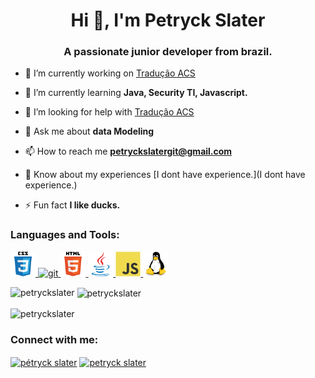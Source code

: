 <h1 align="center">Hi 👋, I'm Petryck Slater</h1>
<h3 align="center">A passionate junior developer from brazil.</h3>

- 🔭 I’m currently working on [Tradução ACS](https://github.com/IzanagiK/Tradu-ao-AMCS/)

- 🌱 I’m currently learning **Java, Security TI, Javascript.**

- 🤝 I’m looking for help with [Tradução ACS](https://github.com/IzanagiK/Tradu-ao-AMCS/)

- 💬 Ask me about **data Modeling**

- 📫 How to reach me **petryckslatergit@gmail.com**

- 📄 Know about my experiences [I dont have experience.](I dont have experience.)

- ⚡ Fun fact **I like ducks.**
<h3 align="left">Languages and Tools:</h3>
<p align="left"> <a href="https://www.w3schools.com/css/" target="_blank" rel="noreferrer"> <img src="https://raw.githubusercontent.com/devicons/devicon/master/icons/css3/css3-original-wordmark.svg" alt="css3" width="40" height="40"/> </a> <a href="https://git-scm.com/" target="_blank" rel="noreferrer"> <img src="https://www.vectorlogo.zone/logos/git-scm/git-scm-icon.svg" alt="git" width="40" height="40"/> </a> <a href="https://www.w3.org/html/" target="_blank" rel="noreferrer"> <img src="https://raw.githubusercontent.com/devicons/devicon/master/icons/html5/html5-original-wordmark.svg" alt="html5" width="40" height="40"/> </a> <a href="https://www.java.com" target="_blank" rel="noreferrer"> <img src="https://raw.githubusercontent.com/devicons/devicon/master/icons/java/java-original.svg" alt="java" width="40" height="40"/> </a> <a href="https://developer.mozilla.org/en-US/docs/Web/JavaScript" target="_blank" rel="noreferrer"> <img src="https://raw.githubusercontent.com/devicons/devicon/master/icons/javascript/javascript-original.svg" alt="javascript" width="40" height="40"/> </a> <a href="https://www.linux.org/" target="_blank" rel="noreferrer"> <img src="https://raw.githubusercontent.com/devicons/devicon/master/icons/linux/linux-original.svg" alt="linux" width="40" height="40"/> </a> </p>

<p><img align="left" src="https://github-readme-stats.vercel.app/api/top-langs?username=petryckslater&show_icons=true&locale=en&layout=compact" alt="petryckslater" /></p>

<p>&nbsp;<img align="center" src="https://github-readme-stats.vercel.app/api?username=petryckslater&show_icons=true&locale=en" alt="petryckslater" /></p>

<p><img align="center" src="https://github-readme-streak-stats.herokuapp.com/?user=petryckslater&" alt="petryckslater" /></p>

<h3 align="left">Connect with me:</h3>
<p align="left">
<a href="https://linkedin.com/in/pétryck slater" target="blank"><img align="center" src="https://raw.githubusercontent.com/rahuldkjain/github-profile-readme-generator/master/src/images/icons/Social/linked-in-alt.svg" alt="pétryck slater" height="30" width="40" /></a>
<a href="https://fb.com/petryck slater" target="blank"><img align="center" src="https://raw.githubusercontent.com/rahuldkjain/github-profile-readme-generator/master/src/images/icons/Social/facebook.svg" alt="petryck slater" height="30" width="40" /></a>
</p>
